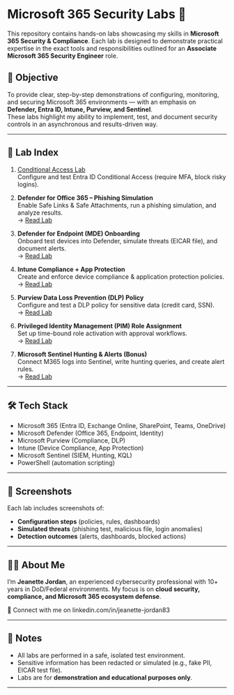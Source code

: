 # Microsoft 365 Security Labs 🚀

This repository contains hands-on labs showcasing my skills in **Microsoft 365 Security & Compliance**. Each lab is designed to demonstrate practical expertise in the exact tools and responsibilities outlined for an **Associate Microsoft 365 Security Engineer** role.

## 🎯 Objective
To provide clear, step-by-step demonstrations of configuring, monitoring, and securing Microsoft 365 environments — with an emphasis on **Defender, Entra ID, Intune, Purview, and Sentinel**.  
These labs highlight my ability to implement, test, and document security controls in an asynchronous and results-driven way.

---

## 📂 Lab Index

1. [Conditional Access Lab](./conditional-access-lab.md)  
   Configure and test Entra ID Conditional Access (require MFA, block risky logins).

2. **Defender for Office 365 – Phishing Simulation**  
   Enable Safe Links & Safe Attachments, run a phishing simulation, and analyze results.  
   → [Read Lab](defender-o365-lab.md)

3. **Defender for Endpoint (MDE) Onboarding**  
   Onboard test devices into Defender, simulate threats (EICAR file), and document alerts.  
   → [Read Lab](defender-endpoint-lab.md)

4. **Intune Compliance + App Protection**  
   Create and enforce device compliance & application protection policies.  
   → [Read Lab](intune-compliance-lab.md)

5. **Purview Data Loss Prevention (DLP) Policy**  
   Configure and test a DLP policy for sensitive data (credit card, SSN).  
   → [Read Lab](purview-dlp-lab.md)

6. **Privileged Identity Management (PIM) Role Assignment**  
   Set up time-bound role activation with approval workflows.  
   → [Read Lab](pim-role-lab.md)

7. **Microsoft Sentinel Hunting & Alerts (Bonus)**  
   Connect M365 logs into Sentinel, write hunting queries, and create alert rules.  
   → [Read Lab](sentinel-hunting-lab.md)

---

## 🛠️ Tech Stack
- Microsoft 365 (Entra ID, Exchange Online, SharePoint, Teams, OneDrive)  
- Microsoft Defender (Office 365, Endpoint, Identity)  
- Microsoft Purview (Compliance, DLP)  
- Intune (Device Compliance, App Protection)  
- Microsoft Sentinel (SIEM, Hunting, KQL)  
- PowerShell (automation scripting)

---

## 📸 Screenshots
Each lab includes screenshots of:
- **Configuration steps** (policies, rules, dashboards)  
- **Simulated threats** (phishing test, malicious file, login anomalies)  
- **Detection outcomes** (alerts, dashboards, blocked actions)  

---

## 🧑‍💻 About Me
I’m **Jeanette Jordan**, an experienced cybersecurity professional with 10+ years in DoD/Federal environments. My focus is on **cloud security, compliance, and Microsoft 365 ecosystem defense**.  

🔗 Connect with me on linkedin.com/in/jeanette-jordan83 

---

## 📌 Notes
- All labs are performed in a safe, isolated test environment.  
- Sensitive information has been redacted or simulated (e.g., fake PII, EICAR test file).  
- Labs are for **demonstration and educational purposes only**.  

---
